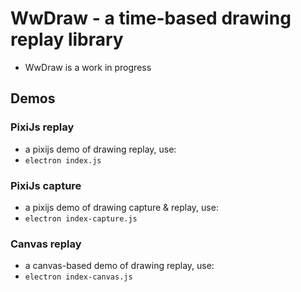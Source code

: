 # WwDraw - a time-based drawing replay library

- WwDraw is a work in progress

## Demos
### PixiJs replay
- a pixijs demo of drawing replay, use:
- `electron index.js`

### PixiJs capture
- a pixijs demo of drawing capture & replay, use:
- `electron index-capture.js`

### Canvas replay
- a canvas-based demo of drawing replay, use:
- `electron index-canvas.js`
